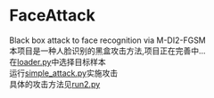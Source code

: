 # FaceAttack
Black box attack to face recognition via M-DI2-FGSM  
本项目是一种人脸识别的黑盒攻击方法,项目正在完善中...  
在[loader.py](https://github.com/zeng9820/FaceAttack/blob/main/loader.py)中选择目标样本  
运行[simple_attack.py](https://github.com/zeng9820/FaceAttack/blob/main/simple_attack.py)实施攻击  
具体的攻击方法见[run2.py](https://github.com/zeng9820/FaceAttack/blob/main/run2.py)

